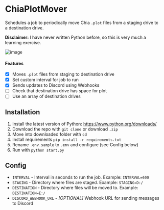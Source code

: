 # ChiaPlotMover
Schedules a job to periodically move Chia `.plot` files from a staging drive to a destination drive.

**Disclaimer:** I have never written Python before, so this is very much a learning exercise.

![image](https://user-images.githubusercontent.com/357712/116837132-08fd9e80-ab7e-11eb-819c-d0bc35504879.png)

#### Features
- [x] Moves `.plot` files from staging to destination drive
- [x] Set custom interval for job to run
- [x] Sends updates to Discord using Webhooks
- [ ] Check that destination drive has space for plot
- [ ] Use an array of destination drives

## Installation

1. Install the latest version of Python: https://www.python.org/downloads/
2. Download the repo with `git clone` or download `.zip`
3. Move into downloaded folder with `cd`
4. Install requirements `pip install -r requirements.txt`
5. Rename `.env.sample` to `.env` and configure (see Config below)
6. Run with `python start.py`

## Config

- `INTERVAL` - Interval in seconds to run the job. Example: `INTERVAL=600`
- `STAGING` - Directory where files are staged. Example: `STAGING=D:/`
- `DESTINATION` - Directory where files will be moved to. Example: `DESTINATION=E:/`
- `DISCORD_WEBHOOK_URL` - _[OPTIONAL]_ Webhook URL for sending messages to Discord
